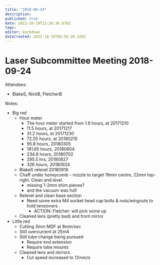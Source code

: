 ```yaml
---
title: "2018-09-24"
description: 
published: true
date: 2022-10-19T12:28:36.678Z
tags: 
editor: markdown
dateCreated: 2022-10-19T08:56:26.320Z
---
```


# Laser Subcommittee Meeting 2018-09-24

Attendees:

-   BlakeS, NickB, FletcherB

Notes:

-   Big red
    -   Hour meter
        -   The hour meter started from 1.6 hours, at 20171210
        -   11.5 hours, at 20171217
        -   31.2 hours, at 20171230
        -   72.05 hours, at 20180210
        -   95.8 hours, 20180305
        -   181.65 hours, 20180604
        -   234.8 hours, 20180702
        -   295.5 hrs, 20180827
        -   326 hours, 20180924
    -   BlakeS relevel 20180916
    -   Chaff under honeycomb - nozzle to target 19mm centre, 22mm top-right. Clean and level.
        -   missing 1-2mm shim pieces?
        -   and the vacuum was full!
    -   Relevel and clean base section
        -   Need some extra M4 socket head cap bolts & nuts/wingnuts to hold tensioners
            -   ACTION: Fletcher: will pick some up
    -   Cleaned lens (pretty bad) and front mirror
-   Little red
    -   Cutting 3mm MDF at 8mm/sec
    -   Still overcurrent at 25mA
    -   Still tube change being pursued
        -   Require end extension
        -   Require tube mounts
    -   Cleaned lens and mirrors
        -   Cut speed increased to 12mm/s
